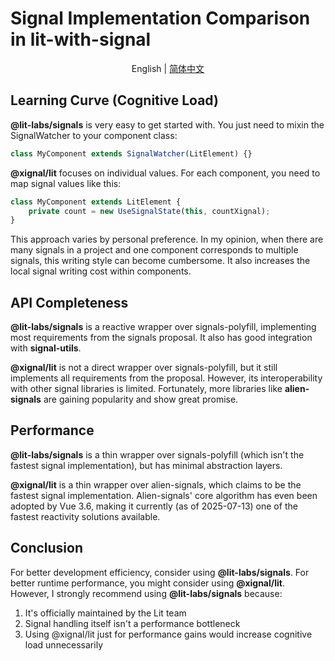 # Signal Implementation Comparison in lit-with-signal

<p align="center">
    <span> English </span> | <a href="./README.zh.md"> 简体中文 </a>
</p>

## Learning Curve (Cognitive Load)
**@lit-labs/signals** is very easy to get started with. You just need to mixin the SignalWatcher to your component class:
```js
class MyComponent extends SignalWatcher(LitElement) {}
```

**@xignal/lit** focuses on individual values. For each component, you need to map signal values like this:
```js
class MyComponent extends LitElement {
    private count = new UseSignalState(this, countXignal);
}
```
This approach varies by personal preference. In my opinion, when there are many signals in a project and one component corresponds to multiple signals, this writing style can become cumbersome. It also increases the local signal writing cost within components.

## API Completeness
**@lit-labs/signals** is a reactive wrapper over signals-polyfill, implementing most requirements from the signals proposal. It also has good integration with **signal-utils**.

**@xignal/lit** is not a direct wrapper over signals-polyfill, but it still implements all requirements from the proposal. However, its interoperability with other signal libraries is limited. Fortunately, more libraries like **alien-signals** are gaining popularity and show great promise.

## Performance
**@lit-labs/signals** is a thin wrapper over signals-polyfill (which isn't the fastest signal implementation), but has minimal abstraction layers.

**@xignal/lit** is a thin wrapper over alien-signals, which claims to be the fastest signal implementation. Alien-signals' core algorithm has even been adopted by Vue 3.6, making it currently (as of 2025-07-13) one of the fastest reactivity solutions available.

## Conclusion
For better development efficiency, consider using **@lit-labs/signals**. For better runtime performance, you might consider using **@xignal/lit**. However, I strongly recommend using **@lit-labs/signals** because:
1. It's officially maintained by the Lit team
2. Signal handling itself isn't a performance bottleneck
3. Using @xignal/lit just for performance gains would increase cognitive load unnecessarily
